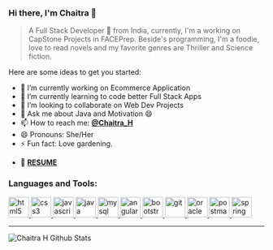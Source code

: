 ### Hi there, I'm Chaitra 👋

>A Full Stack Developer 🚀 from India, currently, I'm a working on CapStone Projects in FACEPrep. Beside's programming, I'm a foodie, love to read novels and my favorite genres are Thriller and Science fiction.


Here are some ideas to get you started:

- 🔭 I’m currently working on Ecommerce Application                                                  
- 🌱 I’m currently learning to code better Full Stack Apps
- 👯 I’m looking to collaborate on Web Dev Projects
- 💬 Ask me about Java and Motivation 😄
- 📫 How to reach me: <a href="linkedin.com/in/chaitra-h-choudar-b627b9188"><b>@Chaitra_H</b> </a> 
- 😄 Pronouns: She/Her
- ⚡ Fun fact: Love gardening.
  
 * 👔  <a href="https://www.canva.com/design/DAEM6bG-G9E/sL5QjYOEdRS4cPZsLdA18g/view?utm_content=DAEM6bG-G9E&utm_campaign=designshare&utm_medium=link&utm_source=sharebutton"><b>RESUME</b> </a> 


<h3 align="left">Languages and Tools:</h3>
<p align="left">
 <a href="https://www.w3.org/html/" target="_blank"> <img src="https://devicons.github.io/devicon/devicon.git/icons/html5/html5-original-wordmark.svg" alt="html5" width="40" height="40"/> </a> <a href="https://www.w3schools.com/css/" target="_blank"> <img src="https://devicons.github.io/devicon/devicon.git/icons/css3/css3-original-wordmark.svg" alt="css3" width="40" height="40"/> </a> <a href="https://developer.mozilla.org/en-US/docs/Web/JavaScript" target="_blank"> <img src="https://devicons.github.io/devicon/devicon.git/icons/javascript/javascript-original.svg" alt="javascript" width="40" height="40"/> </a> <a href="https://www.java.com" target="_blank"> <img src="https://devicons.github.io/devicon/devicon.git/icons/java/java-original-wordmark.svg" alt="java" width="40" height="40"/> </a> <a href="https://www.mysql.com/" target="_blank"> <img src="https://devicons.github.io/devicon/devicon.git/icons/mysql/mysql-original-wordmark.svg" alt="mysql" width="40" height="40"/> </a> <a href="https://angular.io" target="_blank"> <img src="https://devicons.github.io/devicon/devicon.git/icons/angularjs/angularjs-original.svg" alt="angularjs" width="40" height="40"/> </a> <a href="https://getbootstrap.com" target="_blank"> <img src="https://devicons.github.io/devicon/devicon.git/icons/bootstrap/bootstrap-plain.svg" alt="bootstrap" width="40" height="40"/> </a>  <a href="https://git-scm.com/" target="_blank"> <img src="https://www.vectorlogo.zone/logos/git-scm/git-scm-icon.svg" alt="git" width="40" height="40"/> </a> 
 <a href="https://www.oracle.com/" target="_blank"> <img src="https://devicons.github.io/devicon/devicon.git/icons/oracle/oracle-original.svg" alt="oracle" width="40" height="40"/> </a><a href="https://postman.com" target="_blank"> <img src="https://www.vectorlogo.zone/logos/getpostman/getpostman-icon.svg" alt="postman" width="40" height="40"/> </a> 
   <a href="https://spring.io/" target="_blank"> <img src="https://img.icons8.com/color/48/000000/spring-logo.png" alt="spring" width="40" height="40"/> </a>
 </p>
 
  ---
<img align="left" alt="Chaitra H Github Stats" src="https://github-readme-stats.vercel.app/api?username=Chaitra6&show_icons=true&hide_border=true"/>
<br/>
<br/>

  
  
 
 

